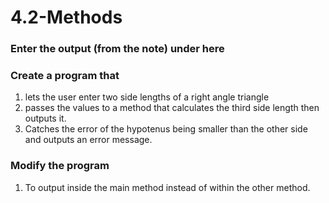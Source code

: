 # 4.2-Methods

### Enter the output (from the note) under here


### Create a program that
1. lets the user enter two side lengths of a right angle triangle
2. passes the values to a method that calculates the third side length then outputs it.
3. Catches the error of the hypotenus being smaller than the other side and outputs an error message.

### Modify the program
1. To output inside the main method instead of within the other method.
